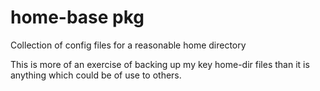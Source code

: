 # home-base pkg

Collection of config files for a reasonable home directory

This is more of an exercise of backing up my key home-dir files than it is
anything which could be of use to others.
